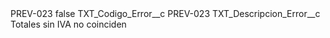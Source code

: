 <?xml version="1.0" encoding="UTF-8"?>
<CustomMetadata xmlns="http://soap.sforce.com/2006/04/metadata" xmlns:xsi="http://www.w3.org/2001/XMLSchema-instance" xmlns:xsd="http://www.w3.org/2001/XMLSchema">
    <label>PREV-023</label>
    <protected>false</protected>
    <values>
        <field>TXT_Codigo_Error__c</field>
        <value xsi:type="xsd:string">PREV-023</value>
    </values>
    <values>
        <field>TXT_Descripcion_Error__c</field>
        <value xsi:type="xsd:string">Totales sin IVA no coinciden</value>
    </values>
</CustomMetadata>
